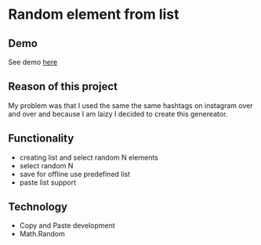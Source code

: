 
# Random element from list

## Demo
See demo [here](https://wokayme.github.io/random_elements_from_list/)

## Reason of this project
My problem was that I used the same the same hashtags on instagram over and over and because I am laizy I decided to create this genereator.

## Functionality
- creating list and select random N elements
- select random N
- save for offline use predefined list
- paste list support

## Technology
- Copy and Paste development
- Math.Random